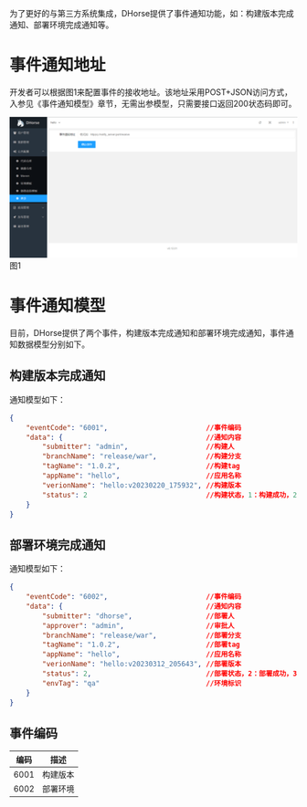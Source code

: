 为了更好的与第三方系统集成，DHorse提供了事件通知功能，如：构建版本完成通知、部署环境完成通知等。

# 事件通知地址

开发者可以根据图1来配置事件的接收地址。该地址采用POST+JSON访问方式，入参见《事件通知模型》章节，无需出参模型，只需要接口返回200状态码即可。

![Image text](./image/event_notify.png)
图1

# 事件通知模型

目前，DHorse提供了两个事件，构建版本完成通知和部署环境完成通知，事件通知数据模型分别如下。

## 构建版本完成通知

通知模型如下：

```json
{
	"eventCode": "6001", 						//事件编码
	"data": { 									//通知内容
		"submitter": "admin", 					//构建人
		"branchName": "release/war", 			//构建分支
		"tagName": "1.0.2", 					//构建tag
		"appName": "hello", 					//应用名称
		"verionName": "hello:v20230220_175932", //构建版本
		"status": 2								//构建状态，1：构建成功，2：构建失败
	}
}
```

## 部署环境完成通知

通知模型如下：

```json
{
	"eventCode": "6002", 						//事件编码
	"data": { 									//通知内容
		"submitter": "dhorse", 					//部署人
		"approver": "admin",  					//审批人
		"branchName": "release/war", 			//部署分支
		"tagName": "1.0.2", 					//部署tag
		"appName": "hello",						//应用名称
		"verionName": "hello:v20230312_205643",	//部署版本
		"status": 2, 							//部署状态，2：部署成功，3：部署失败，4：合并成功，5：合并失败，8：回滚成功，9：回滚失败
		"envTag": "qa" 							//环境标识
	}
}
```

## 事件编码

| 编码 | 描述
| :----: | :----: |
| 6001 | 构建版本
| 6002 | 部署环境